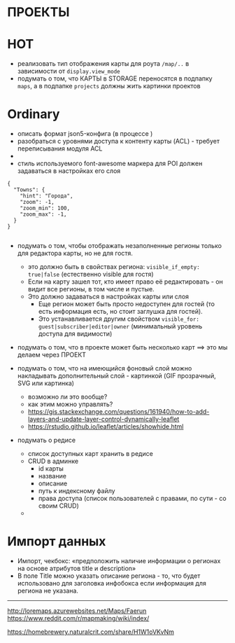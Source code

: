 # ПРОЕКТЫ

# HOT

- реализовать тип отображения карты для роута `/map/..` в зависимости от `display.view_mode`
- подумать о том, что КАРТЫ в STORAGE переносятся в подпапку `maps`, а в подпапке `projects` должны жить картинки проектов

# Ordinary

- описать формат json5-конфига (в процессе )
- разобраться с уровнями доступа к контенту карты (ACL) - требует переписывания модуля ACL
- 
- стиль используемого font-awesome маркера для POI должен задаваться в настройках его слоя
```json5
{
  "Towns": {
    "hint": "Города",
    "zoom": -1,
    "zoom_min": 100,
    "zoom_max": -1,
  }  
}
 
```

- подумать о том, чтобы отображать незаполненные регионы только для редактора карты, но не для гостя.
  - это должно быть в свойствах региона: `visible_if_empty: true|false` (естественно visible для гостя)
  - Если на карту зашел тот, кто имеет право её редактировать - он видит все регионы, в том числе и пустые.
  - Это должно задаваться в настройках карты или слоя
    - Еще регион может быть просто недоступен для гостей (то есть информация есть, но стоит заглушка для гостей). 
    - Это устанавливается другим свойством `visible_for: guest|subscriber|editor|owner` (минимальный уровень доступа для видимости)
 

- подумать о том, что в проекте может быть несколько карт ==> это мы делаем через ПРОЕКТ

- подумать о том, что на имеющийся фоновый слой можно накладывать дополнительный слой - картинкой (GIF прозрачный, SVG или картинка)
  - возможно ли это вообще?
  - как этим можно управлять?
  - https://gis.stackexchange.com/questions/161940/how-to-add-layers-and-update-layer-control-dynamically-leaflet
  - https://rstudio.github.io/leaflet/articles/showhide.html

- подумать о редисе
  - список доступных карт хранить в редисе
  - CRUD в админке
    - id карты
    - название
    - описание
    - путь к индексному файлу
    - права доступа (список пользователей с правами, по сути - со своим CRUD)
  - 

# Импорт данных

- Импорт, чекбокс: «предположить наличие информации о регионах на основе атрибутов title и description»
- В поле Title можно указать описание региона - то, что будет использовано для заголовка инфобокса если информация для региона не указана.



---
http://loremaps.azurewebsites.net/Maps/Faerun
https://www.reddit.com/r/mapmaking/wiki/index/


https://homebrewery.naturalcrit.com/share/H1W1oVKvNm

